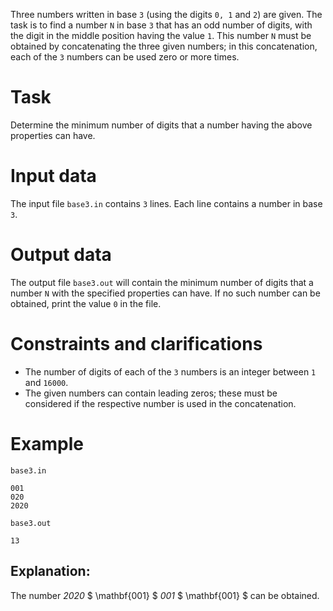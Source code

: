 
Three numbers written in base `3` (using the digits `0, 1` and `2`) are given. The task is to find a number `N` in base `3` that has an odd number of digits, with the digit in the middle position having the value `1`. This number `N` must be obtained by concatenating the three given numbers; in this concatenation, each of the `3` numbers can be used zero or more times.

# Task
Determine the minimum number of digits that a number having the above properties can have.

# Input data
The input file `base3.in` contains `3` lines. Each line contains a number in base `3`.

# Output data
The output file `base3.out` will contain the minimum number of digits that a number `N` with the specified properties can have. If no such number can be obtained, print the value `0` in the file.

# Constraints and clarifications
* The number of digits of each of the `3` numbers is an integer between `1` and `16000`.
* The given numbers can contain leading zeros; these must be considered if the respective number is used in the concatenation.

# Example

`base3.in`
```
001
020
2020
```

`base3.out`
```
13
```

Explanation:
---

The number *2020* $ \mathbf{001} $ *001* $ \mathbf{001} $ can be obtained.
